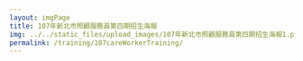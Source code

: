 ```yaml
---
layout: imgPage
title: 107年新北市照顧服務員第四期招生海報
img: ../../static_files/upload_images/107年新北市照顧服務員第四期招生海報1.png
permalink: /training/107careWorkerTraining/
---
```


